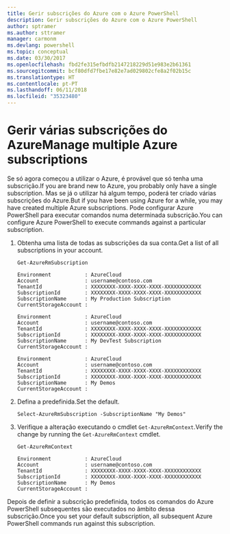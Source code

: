 ```yaml
---
title: Gerir subscrições do Azure com o Azure PowerShell
description: Gerir subscrições do Azure com o Azure PowerShell
author: sptramer
ms.author: sttramer
manager: carmonm
ms.devlang: powershell
ms.topic: conceptual
ms.date: 03/30/2017
ms.openlocfilehash: fbd2fe315efbdfb2147218229d51e983e2b61361
ms.sourcegitcommit: bcf80dfd7fbe17e82e7ad029802cfe8a2f02b15c
ms.translationtype: HT
ms.contentlocale: pt-PT
ms.lasthandoff: 06/11/2018
ms.locfileid: "35323480"
---
```

# <a name="manage-multiple-azure-subscriptions"></a><span data-ttu-id="11462-103">Gerir várias subscrições do Azure</span><span class="sxs-lookup"><span data-stu-id="11462-103">Manage multiple Azure subscriptions</span></span>

<span data-ttu-id="11462-104">Se só agora começou a utilizar o Azure, é provável que só tenha uma subscrição.</span><span class="sxs-lookup"><span data-stu-id="11462-104">If you are brand new to Azure, you probably only have a single subscription.</span></span> <span data-ttu-id="11462-105">Mas se já o utilizar há algum tempo, poderá ter criado várias subscrições do Azure.</span><span class="sxs-lookup"><span data-stu-id="11462-105">But if you have been using Azure for a while, you may have created multiple Azure subscriptions.</span></span> <span data-ttu-id="11462-106">Pode configurar Azure PowerShell para executar comandos numa determinada subscrição.</span><span class="sxs-lookup"><span data-stu-id="11462-106">You can configure Azure PowerShell to execute commands against a particular subscription.</span></span>

1. <span data-ttu-id="11462-107">Obtenha uma lista de todas as subscrições da sua conta.</span><span class="sxs-lookup"><span data-stu-id="11462-107">Get a list of all subscriptions in your account.</span></span>

    ```azurepowershell-interactive
    Get-AzureRmSubscription
    ```

    ```output
    Environment           : AzureCloud
    Account               : username@contoso.com
    TenantId              : XXXXXXXX-XXXX-XXXX-XXXX-XXXXXXXXXXXX
    SubscriptionId        : XXXXXXXX-XXXX-XXXX-XXXX-XXXXXXXXXXXX
    SubscriptionName      : My Production Subscription
    CurrentStorageAccount :

    Environment           : AzureCloud
    Account               : username@contoso.com
    TenantId              : XXXXXXXX-XXXX-XXXX-XXXX-XXXXXXXXXXXX
    SubscriptionId        : XXXXXXXX-XXXX-XXXX-XXXX-XXXXXXXXXXXX
    SubscriptionName      : My DevTest Subscription
    CurrentStorageAccount :

    Environment           : AzureCloud
    Account               : username@contoso.com
    TenantId              : XXXXXXXX-XXXX-XXXX-XXXX-XXXXXXXXXXXX
    SubscriptionId        : XXXXXXXX-XXXX-XXXX-XXXX-XXXXXXXXXXXX
    SubscriptionName      : My Demos
    CurrentStorageAccount :
    ```

2. <span data-ttu-id="11462-108">Defina a predefinida.</span><span class="sxs-lookup"><span data-stu-id="11462-108">Set the default.</span></span>

    ```azurepowershell-interactive
    Select-AzureRmSubscription -SubscriptionName "My Demos"
    ```

3. <span data-ttu-id="11462-109">Verifique a alteração executando o cmdlet `Get-AzureRmContext`.</span><span class="sxs-lookup"><span data-stu-id="11462-109">Verify the change by running the `Get-AzureRmContext` cmdlet.</span></span>

    ```azurepowershell-interactive
    Get-AzureRmContext
    ```

    ```output
    Environment           : AzureCloud
    Account               : username@contoso.com
    TenantId              : XXXXXXXX-XXXX-XXXX-XXXX-XXXXXXXXXXXX
    SubscriptionId        : XXXXXXXX-XXXX-XXXX-XXXX-XXXXXXXXXXXX
    SubscriptionName      : My Demos
    CurrentStorageAccount :
    ```

<span data-ttu-id="11462-110">Depois de definir a subscrição predefinida, todos os comandos do Azure PowerShell subsequentes são executados no âmbito dessa subscrição.</span><span class="sxs-lookup"><span data-stu-id="11462-110">Once you set your default subscription, all subsequent Azure PowerShell commands run against this subscription.</span></span>
